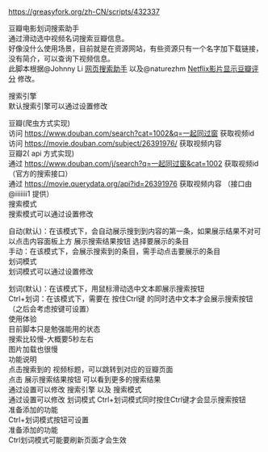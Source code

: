 https://greasyfork.org/zh-CN/scripts/432337

豆瓣电影划词搜索助手<br>
通过滑动选中视频名词搜索豆瓣信息。<br>
好像没什么使用场景，目前就是在资源网站，有些资源只有一个名字加下载链接，没有简介，可以查询下视频信息。<br>
此脚本根据@Johnny Li [网页搜索助手](https://greasyfork.org/zh-CN/scripts/389784) 以及@naturezhm [Netflix影片显示豆瓣评分](https://greasyfork.org/zh-CN/scripts/432337) 修改。

搜索引擎<br>
默认搜索引擎可以通过设置修改

豆瓣(爬虫方式实现)<br>
访问 https://www.douban.com/search?cat=1002&q=一起同过窗 获取视频id<br>
访问 https://movie.douban.com/subject/26391976/ 获取视频内容<br>
豆瓣2( api 方式实现)<br>
通过 https://www.douban.com/j/search?q=一起同过窗&cat=1002 获取视频id（官方的搜索接口）<br>
通过 https://movie.querydata.org/api?id=26391976 获取视频内容 （接口由 @iiiiiii1 提供）<br>
搜索模式<br>
搜索模式可以通过设置修改

自动(默认)：在该模式下，会自动展示搜到到内容的第一条，如果展示结果不对可以点击内容面板上方 展示搜索结果按钮 选择要展示的条目<br>
手动：在该模式下，会展示搜索到的条目，需手动点击要展示的条目<br>
划词模式<br>
划词模式可以通过设置修改

划词(默认)：在该模式下，用鼠标滑动选中文本即展示搜索按钮<br>
Ctrl+划词：在该模式下，需要在 按住Ctrl键 的同时选中文本才会展示搜索按钮（之后会考虑按键可设置）<br>
使用体验<br>
目前脚本只是勉强能用的状态<br>
搜索比较慢-大概要5秒左右<br>
图片加载也很慢<br>
功能说明<br>
点击搜索到的 视频标题，可以跳转到对应的豆瓣页面<br>
点击 展示搜索结果按钮 可以看到更多的搜索结果<br>
通过设置可以修改 搜索引擎 以及 搜索模式<br>
通过设置可以修改 划词模式 Ctrl+划词模式同时按住Ctrl键才会显示搜索按钮<br>
准备添加的功能<br>
Ctrl+划词模式按钮可设置<br>
准备添加的功能<br>
Ctrl划词模式可能要刷新页面才会生效
